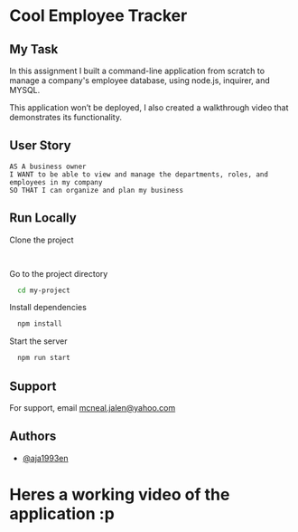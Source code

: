 # Cool Employee Tracker

## My Task

In this assignment I built a command-line application from scratch to manage a company's employee database, using node.js, inquirer, and MYSQL.

This application won’t be deployed, I also created a walkthrough video that demonstrates its functionality.

## User Story

```
AS A business owner
I WANT to be able to view and manage the departments, roles, and employees in my company
SO THAT I can organize and plan my business

```

## Run Locally

Clone the project

```bash
 
```

Go to the project directory

```bash
  cd my-project
```

Install dependencies

```bash
  npm install
```

Start the server

```bash
  npm run start
```


## Support

For support, email mcneal.jalen@yahoo.com


## Authors

- [@aja1993en](https://www.github.com/ja1993en)

# Heres a working video of the application :p





